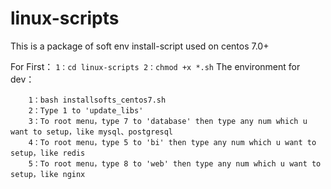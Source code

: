 # linux-scripts
This is a package of soft env install-script used on centos 7.0+

For First：
`
    1：cd linux-scripts
    2：chmod +x *.sh
`
The environment for dev：
```
    1：bash installsofts_centos7.sh
    2：Type 1 to 'update_libs'
    3：To root menu，type 7 to 'database' then type any num which u want to setup，like mysql、postgresql
    4：To root menu，type 5 to 'bi' then type any num which u want to setup，like redis
    5：To root menu，type 8 to 'web' then type any num which u want to setup，like nginx
```